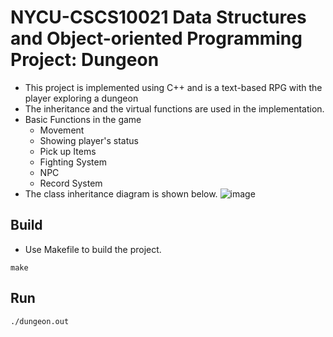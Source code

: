 # NYCU-CSCS10021 Data Structures and Object-oriented Programming Project: Dungeon
* This project is implemented using C++ and is a text-based RPG with the player exploring a dungeon
* The inheritance and the virtual functions are used in the implementation.
* Basic Functions in the game
    * Movement 
    * Showing player's status 
    * Pick up Items
    * Fighting System
    * NPC
    * Record System
* The class inheritance diagram is shown below.
![image](ref/UML.jpeg)

## Build
* Use Makefile to build the project.
```
make
```

## Run
```
./dungeon.out
```



